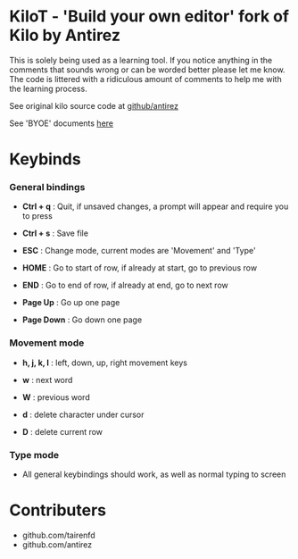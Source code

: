 KiloT - 'Build your own editor' fork of Kilo by Antirez
====================================

This is solely being used as a learning tool. If you notice anything 
in the comments that sounds wrong or can be worded better please let me know. 
The code is littered with a ridiculous amount of comments to help me with the
learning process.

See original kilo source code at [github/antirez](https://github.com/antirez/kilo "Kilo Text Editor")

See 'BYOE' documents [here](https://viewsourcecode.org/snaptoken/kilo/02.enteringRawMode.html "Build Your Own Editor")


# Keybinds

### General bindings

- **Ctrl + q** : Quit, if unsaved changes, a prompt will appear and require you to press <ENTER> 

- **Ctrl + s** : Save file

- **ESC** : Change mode, current modes are 'Movement' and 'Type'

- **HOME** : Go to start of row, if already at start, go to previous row
- **END** : Go to end of row, if already at end, go to next row

- **Page Up** : Go up one page
- **Page Down** : Go down one page

### Movement mode

- **h, j, k, l** : left, down, up, right movement keys

- **w** : next word
- **W** : previous word

- **d** : delete character under cursor
- **D** : delete current row

### Type mode

- All general keybindings should work, as well as normal typing to screen

Contributers
=============

- github.com/tairenfd
- github.com/antirez
